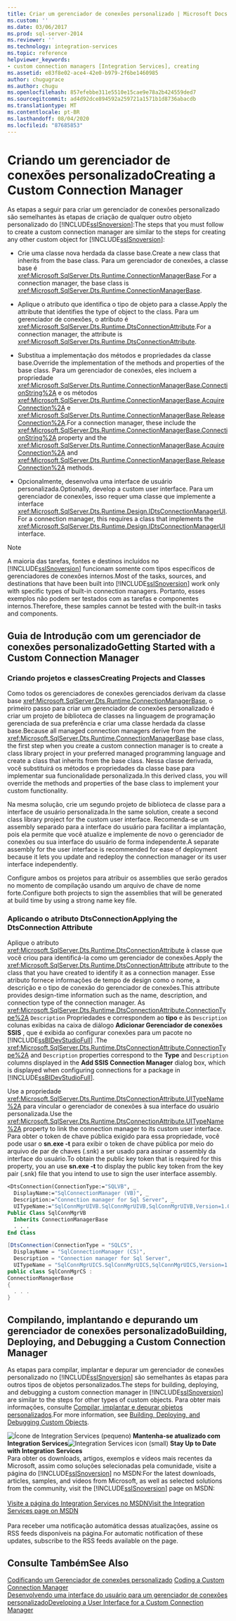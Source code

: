 ```yaml
---
title: Criar um gerenciador de conexões personalizado | Microsoft Docs
ms.custom: ''
ms.date: 03/06/2017
ms.prod: sql-server-2014
ms.reviewer: ''
ms.technology: integration-services
ms.topic: reference
helpviewer_keywords:
- custom connection managers [Integration Services], creating
ms.assetid: e83f8e02-ace4-42e0-b979-2f6be1460985
author: chugugrace
ms.author: chugu
ms.openlocfilehash: 857efebbe311e5510e15cae9e78a2b424559ded7
ms.sourcegitcommit: ad4d92dce894592a259721a1571b1d8736abacdb
ms.translationtype: MT
ms.contentlocale: pt-BR
ms.lasthandoff: 08/04/2020
ms.locfileid: "87685853"
---
```

# <a name="creating-a-custom-connection-manager"></a><span data-ttu-id="109a5-102">Criando um gerenciador de conexões personalizado</span><span class="sxs-lookup"><span data-stu-id="109a5-102">Creating a Custom Connection Manager</span></span>
  <span data-ttu-id="109a5-103">As etapas a seguir para criar um gerenciador de conexões personalizado são semelhantes às etapas de criação de qualquer outro objeto personalizado do [!INCLUDE[ssISnoversion](../../../includes/ssisnoversion-md.md)]:</span><span class="sxs-lookup"><span data-stu-id="109a5-103">The steps that you must follow to create a custom connection manager are similar to the steps for creating any other custom object for [!INCLUDE[ssISnoversion](../../../includes/ssisnoversion-md.md)]:</span></span>  
  
-   <span data-ttu-id="109a5-104">Crie uma classe nova herdada da classe base.</span><span class="sxs-lookup"><span data-stu-id="109a5-104">Create a new class that inherits from the base class.</span></span> <span data-ttu-id="109a5-105">Para um gerenciador de conexões, a classe base é <xref:Microsoft.SqlServer.Dts.Runtime.ConnectionManagerBase>.</span><span class="sxs-lookup"><span data-stu-id="109a5-105">For a connection manager, the base class is <xref:Microsoft.SqlServer.Dts.Runtime.ConnectionManagerBase>.</span></span>  
  
-   <span data-ttu-id="109a5-106">Aplique o atributo que identifica o tipo de objeto para a classe.</span><span class="sxs-lookup"><span data-stu-id="109a5-106">Apply the attribute that identifies the type of object to the class.</span></span> <span data-ttu-id="109a5-107">Para um gerenciador de conexões, o atributo é <xref:Microsoft.SqlServer.Dts.Runtime.DtsConnectionAttribute>.</span><span class="sxs-lookup"><span data-stu-id="109a5-107">For a connection manager, the attribute is <xref:Microsoft.SqlServer.Dts.Runtime.DtsConnectionAttribute>.</span></span>  
  
-   <span data-ttu-id="109a5-108">Substitua a implementação dos métodos e propriedades da classe base.</span><span class="sxs-lookup"><span data-stu-id="109a5-108">Override the implementation of the methods and properties of the base class.</span></span> <span data-ttu-id="109a5-109">Para um gerenciador de conexões, eles incluem a propriedade <xref:Microsoft.SqlServer.Dts.Runtime.ConnectionManagerBase.ConnectionString%2A> e os métodos <xref:Microsoft.SqlServer.Dts.Runtime.ConnectionManagerBase.AcquireConnection%2A> e <xref:Microsoft.SqlServer.Dts.Runtime.ConnectionManagerBase.ReleaseConnection%2A>.</span><span class="sxs-lookup"><span data-stu-id="109a5-109">For a connection manager, these include the <xref:Microsoft.SqlServer.Dts.Runtime.ConnectionManagerBase.ConnectionString%2A> property and the <xref:Microsoft.SqlServer.Dts.Runtime.ConnectionManagerBase.AcquireConnection%2A> and <xref:Microsoft.SqlServer.Dts.Runtime.ConnectionManagerBase.ReleaseConnection%2A> methods.</span></span>  
  
-   <span data-ttu-id="109a5-110">Opcionalmente, desenvolva uma interface de usuário personalizada.</span><span class="sxs-lookup"><span data-stu-id="109a5-110">Optionally, develop a custom user interface.</span></span> <span data-ttu-id="109a5-111">Para um gerenciador de conexões, isso requer uma classe que implemente a interface <xref:Microsoft.SqlServer.Dts.Runtime.Design.IDtsConnectionManagerUI>.</span><span class="sxs-lookup"><span data-stu-id="109a5-111">For a connection manager, this requires a class that implements the <xref:Microsoft.SqlServer.Dts.Runtime.Design.IDtsConnectionManagerUI> interface.</span></span>  
  
> [!NOTE]  
>  <span data-ttu-id="109a5-112">A maioria das tarefas, fontes e destinos incluídos no [!INCLUDE[ssISnoversion](../../../includes/ssisnoversion-md.md)] funcionam somente com tipos específicos de gerenciadores de conexões internos.</span><span class="sxs-lookup"><span data-stu-id="109a5-112">Most of the tasks, sources, and destinations that have been built into [!INCLUDE[ssISnoversion](../../../includes/ssisnoversion-md.md)] work only with specific types of built-in connection managers.</span></span> <span data-ttu-id="109a5-113">Portanto, esses exemplos não podem ser testados com as tarefas e componentes internos.</span><span class="sxs-lookup"><span data-stu-id="109a5-113">Therefore, these samples cannot be tested with the built-in tasks and components.</span></span>  
  
## <a name="getting-started-with-a-custom-connection-manager"></a><span data-ttu-id="109a5-114">Guia de Introdução com um gerenciador de conexões personalizado</span><span class="sxs-lookup"><span data-stu-id="109a5-114">Getting Started with a Custom Connection Manager</span></span>  
  
### <a name="creating-projects-and-classes"></a><span data-ttu-id="109a5-115">Criando projetos e classes</span><span class="sxs-lookup"><span data-stu-id="109a5-115">Creating Projects and Classes</span></span>  
 <span data-ttu-id="109a5-116">Como todos os gerenciadores de conexões gerenciados derivam da classe base <xref:Microsoft.SqlServer.Dts.Runtime.ConnectionManagerBase>, o primeiro passo para criar um gerenciador de conexões personalizado é criar um projeto de biblioteca de classes na linguagem de programação gerenciada de sua preferência e criar uma classe herdada da classe base.</span><span class="sxs-lookup"><span data-stu-id="109a5-116">Because all managed connection managers derive from the <xref:Microsoft.SqlServer.Dts.Runtime.ConnectionManagerBase> base class, the first step when you create a custom connection manager is to create a class library project in your preferred managed programming language and create a class that inherits from the base class.</span></span> <span data-ttu-id="109a5-117">Nessa classe derivada, você substituirá os métodos e propriedades da classe base para implementar sua funcionalidade personalizada.</span><span class="sxs-lookup"><span data-stu-id="109a5-117">In this derived class, you will override the methods and properties of the base class to implement your custom functionality.</span></span>  
  
 <span data-ttu-id="109a5-118">Na mesma solução, crie um segundo projeto de biblioteca de classe para a interface de usuário personalizada.</span><span class="sxs-lookup"><span data-stu-id="109a5-118">In the same solution, create a second class library project for the custom user interface.</span></span> <span data-ttu-id="109a5-119">Recomenda-se um assembly separado para a interface do usuário para facilitar a implantação, pois ela permite que você atualize e implemente de novo o gerenciador de conexões ou sua interface do usuário de forma independente.</span><span class="sxs-lookup"><span data-stu-id="109a5-119">A separate assembly for the user interface is recommended for ease of deployment because it lets you update and redeploy the connection manager or its user interface independently.</span></span>  
  
 <span data-ttu-id="109a5-120">Configure ambos os projetos para atribuir os assemblies que serão gerados no momento de compilação usando um arquivo de chave de nome forte.</span><span class="sxs-lookup"><span data-stu-id="109a5-120">Configure both projects to sign the assemblies that will be generated at build time by using a strong name key file.</span></span>  
  
### <a name="applying-the-dtsconnection-attribute"></a><span data-ttu-id="109a5-121">Aplicando o atributo DtsConnection</span><span class="sxs-lookup"><span data-stu-id="109a5-121">Applying the DtsConnection Attribute</span></span>  
 <span data-ttu-id="109a5-122">Aplique o atributo <xref:Microsoft.SqlServer.Dts.Runtime.DtsConnectionAttribute> à classe que você criou para identificá-la como um gerenciador de conexões.</span><span class="sxs-lookup"><span data-stu-id="109a5-122">Apply the <xref:Microsoft.SqlServer.Dts.Runtime.DtsConnectionAttribute> attribute to the class that you have created to identify it as a connection manager.</span></span> <span data-ttu-id="109a5-123">Esse atributo fornece informações de tempo de design como o nome, a descrição e o tipo de conexão do gerenciador de conexões.</span><span class="sxs-lookup"><span data-stu-id="109a5-123">This attribute provides design-time information such as the name, description, and connection type of the connection manager.</span></span> <span data-ttu-id="109a5-124">As <xref:Microsoft.SqlServer.Dts.Runtime.DtsConnectionAttribute.ConnectionType%2A> `Description` Propriedades e correspondem ao **tipo** e às `Description` colunas exibidas na caixa de diálogo **Adicionar Gerenciador de conexões SSIS** , que é exibida ao configurar conexões para um pacote no [!INCLUDE[ssBIDevStudioFull](../../../includes/ssbidevstudiofull-md.md)] .</span><span class="sxs-lookup"><span data-stu-id="109a5-124">The <xref:Microsoft.SqlServer.Dts.Runtime.DtsConnectionAttribute.ConnectionType%2A> and `Description` properties correspond to the **Type** and `Description` columns displayed in the **Add SSIS Connection Manager** dialog box, which is displayed when configuring connections for a package in [!INCLUDE[ssBIDevStudioFull](../../../includes/ssbidevstudiofull-md.md)].</span></span>  
  
 <span data-ttu-id="109a5-125">Use a propriedade <xref:Microsoft.SqlServer.Dts.Runtime.DtsConnectionAttribute.UITypeName%2A> para vincular o gerenciador de conexões à sua interface do usuário personalizada.</span><span class="sxs-lookup"><span data-stu-id="109a5-125">Use the <xref:Microsoft.SqlServer.Dts.Runtime.DtsConnectionAttribute.UITypeName%2A> property to link the connection manager to its custom user interface.</span></span> <span data-ttu-id="109a5-126">Para obter o token de chave pública exigido para essa propriedade, você pode usar o **sn.exe -t** para exibir o token de chave pública por meio do arquivo de par de chaves (.snk) a ser usado para assinar o assembly da interface do usuário.</span><span class="sxs-lookup"><span data-stu-id="109a5-126">To obtain the public key token that is required for this property, you an use **sn.exe -t** to display the public key token from the key pair (.snk) file that you intend to use to sign the user interface assembly.</span></span>  
  
```vb  
<DtsConnection(ConnectionType:="SQLVB", _  
  DisplayName:="SqlConnectionManager (VB)", _  
  Description:="Connection manager for Sql Server", _  
  UITypeName:="SqlConnMgrUIVB.SqlConnMgrUIVB,SqlConnMgrUIVB,Version=1.0.0.0,Culture=neutral,PublicKeyToken=<insert public key token here>")> _  
Public Class SqlConnMgrVB  
  Inherits ConnectionManagerBase  
  . . .  
End Class  
```  
  
```csharp  
[DtsConnection(ConnectionType = "SQLCS",  
  DisplayName = "SqlConnectionManager (CS)",  
  Description = "Connection manager for Sql Server",  
  UITypeName = "SqlConnMgrUICS.SqlConnMgrUICS,SqlConnMgrUICS,Version=1.0.0.0,Culture=neutral,PublicKeyToken=<insert public key token here>")]  
public class SqlConnMgrCS :  
ConnectionManagerBase  
{  
  . . .  
}  
```  
  
## <a name="building-deploying-and-debugging-a-custom-connection-manager"></a><span data-ttu-id="109a5-127">Compilando, implantando e depurando um gerenciador de conexões personalizado</span><span class="sxs-lookup"><span data-stu-id="109a5-127">Building, Deploying, and Debugging a Custom Connection Manager</span></span>  
 <span data-ttu-id="109a5-128">As etapas para compilar, implantar e depurar um gerenciador de conexões personalizado no [!INCLUDE[ssISnoversion](../../../includes/ssisnoversion-md.md)] são semelhantes às etapas para outros tipos de objetos personalizados.</span><span class="sxs-lookup"><span data-stu-id="109a5-128">The steps for building, deploying, and debugging a custom connection manager in [!INCLUDE[ssISnoversion](../../../includes/ssisnoversion-md.md)] are similar to the steps for other types of custom objects.</span></span> <span data-ttu-id="109a5-129">Para obter mais informações, consulte [Compilar, implantar e depurar objetos personalizados](../building-deploying-and-debugging-custom-objects.md).</span><span class="sxs-lookup"><span data-stu-id="109a5-129">For more information, see [Building, Deploying, and Debugging Custom Objects](../building-deploying-and-debugging-custom-objects.md).</span></span>  
  
<span data-ttu-id="109a5-130">![Ícone de Integration Services (pequeno)](../../media/dts-16.gif "Ícone do Integration Services (pequeno)")  **Mantenha-se atualizado com Integration Services**</span><span class="sxs-lookup"><span data-stu-id="109a5-130">![Integration Services icon (small)](../../media/dts-16.gif "Integration Services icon (small)")  **Stay Up to Date with Integration Services**</span></span><br /> <span data-ttu-id="109a5-131">Para obter os downloads, artigos, exemplos e vídeos mais recentes da Microsoft, assim como soluções selecionadas pela comunidade, visite a página do [!INCLUDE[ssISnoversion](../../../includes/ssisnoversion-md.md)] no MSDN:</span><span class="sxs-lookup"><span data-stu-id="109a5-131">For the latest downloads, articles, samples, and videos from Microsoft, as well as selected solutions from the community, visit the [!INCLUDE[ssISnoversion](../../../includes/ssisnoversion-md.md)] page on MSDN:</span></span><br /><br /> [<span data-ttu-id="109a5-132">Visite a página do Integration Services no MSDN</span><span class="sxs-lookup"><span data-stu-id="109a5-132">Visit the Integration Services page on MSDN</span></span>](https://go.microsoft.com/fwlink/?LinkId=136655)<br /><br /> <span data-ttu-id="109a5-133">Para receber uma notificação automática dessas atualizações, assine os RSS feeds disponíveis na página.</span><span class="sxs-lookup"><span data-stu-id="109a5-133">For automatic notification of these updates, subscribe to the RSS feeds available on the page.</span></span>  
  
## <a name="see-also"></a><span data-ttu-id="109a5-134">Consulte Também</span><span class="sxs-lookup"><span data-stu-id="109a5-134">See Also</span></span>  
 <span data-ttu-id="109a5-135">[Codificando um Gerenciador de conexões personalizado](coding-a-custom-connection-manager.md) </span><span class="sxs-lookup"><span data-stu-id="109a5-135">[Coding a Custom Connection Manager](coding-a-custom-connection-manager.md) </span></span>  
 [<span data-ttu-id="109a5-136">Desenvolvendo uma interface do usuário para um gerenciador de conexões personalizado</span><span class="sxs-lookup"><span data-stu-id="109a5-136">Developing a User Interface for a Custom Connection Manager</span></span>](developing-a-user-interface-for-a-custom-connection-manager.md)  
  
  
